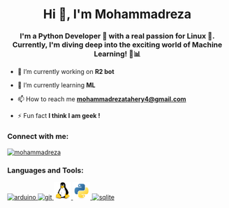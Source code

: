 <h1 align="center">Hi 👋, I'm Mohammadreza</h1>
<h3 align="center">I'm a Python Developer 🐍 with a real passion for Linux 🐧. Currently, I'm diving deep into the exciting world of Machine Learning! 🤖📊</h3>

- 🔭 I’m currently working on **R2 bot**

- 🌱 I’m currently learning **ML**

- 📫 How to reach me **mohammadrezatahery4@gmail.com**

- ⚡ Fun fact **I think I am geek !**

<h3 align="left">Connect with me:</h3>
<p align="left">
<a href="https://dev.to/mohammadreza" target="blank"><img align="center" src="https://raw.githubusercontent.com/rahuldkjain/github-profile-readme-generator/master/src/images/icons/Social/devto.svg" alt="mohammadreza" height="30" width="40" /></a>
</p>

<h3 align="left">Languages and Tools:</h3>
<p align="left"> <a href="https://www.arduino.cc/" target="_blank" rel="noreferrer"> <img src="https://cdn.worldvectorlogo.com/logos/arduino-1.svg" alt="arduino" width="40" height="40"/> </a> <a href="https://git-scm.com/" target="_blank" rel="noreferrer"> <img src="https://www.vectorlogo.zone/logos/git-scm/git-scm-icon.svg" alt="git" width="40" height="40"/> </a> <a href="https://www.linux.org/" target="_blank" rel="noreferrer"> <img src="https://raw.githubusercontent.com/devicons/devicon/master/icons/linux/linux-original.svg" alt="linux" width="40" height="40"/> </a> <a href="https://www.python.org" target="_blank" rel="noreferrer"> <img src="https://raw.githubusercontent.com/devicons/devicon/master/icons/python/python-original.svg" alt="python" width="40" height="40"/> </a> <a href="https://www.sqlite.org/" target="_blank" rel="noreferrer"> <img src="https://www.vectorlogo.zone/logos/sqlite/sqlite-icon.svg" alt="sqlite" width="40" height="40"/> </a> </p>

